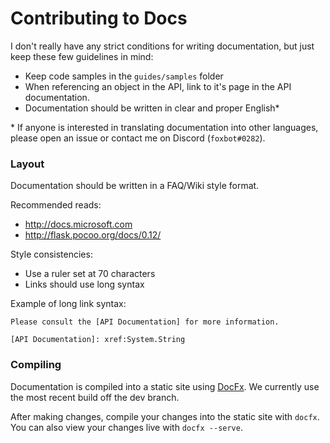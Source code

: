 # Contributing to Docs

I don't really have any strict conditions for writing documentation, 
but just keep these few guidelines in mind:

* Keep code samples in the `guides/samples` folder
* When referencing an object in the API, link to it's page in the 
API documentation.
* Documentation should be written in clear and proper English*

\* If anyone is interested in translating documentation into other 
languages, please open an issue or contact me on 
Discord (`foxbot#0282`).

### Layout

Documentation should be written in a FAQ/Wiki style format.

Recommended reads:

* http://docs.microsoft.com
* http://flask.pocoo.org/docs/0.12/

Style consistencies:

* Use a ruler set at 70 characters
* Links should use long syntax

Example of long link syntax:

```
Please consult the [API Documentation] for more information.

[API Documentation]: xref:System.String
```

### Compiling

Documentation is compiled into a static site using [DocFx]. 
We currently use the most recent build off the dev branch.

After making changes, compile your changes into the static site with 
`docfx`. You can also view your changes live with `docfx --serve`.

[DocFx]: https://dotnet.github.io/docfx/